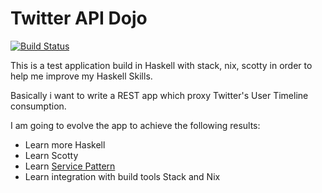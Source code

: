 # Twitter API Dojo

[![Build Status](https://travis-ci.org/jproyo/twitter-api-hs.svg?branch=master)](https://travis-ci.org/jproyo/twitter-api-hs.svg?branch=master)

This is a test application build in Haskell with stack, nix, scotty in order to help me improve my Haskell Skills.

Basically i want to write a REST app which proxy Twitter's User Timeline consumption.

I am going to evolve the app to achieve the following results:

- Learn more Haskell
- Learn Scotty
- Learn [Service Pattern](https://www.schoolofhaskell.com/user/meiersi/the-service-pattern)
- Learn integration with build tools Stack and Nix
